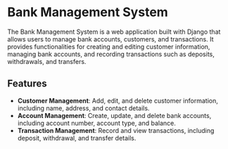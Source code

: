 # Bank Management System

The Bank Management System is a web application built with Django that allows users to manage bank accounts, customers, and transactions. It provides functionalities for creating and editing customer information, managing bank accounts, and recording transactions such as deposits, withdrawals, and transfers.

## Features

- **Customer Management**: Add, edit, and delete customer information, including name, address, and contact details.
- **Account Management**: Create, update, and delete bank accounts, including account number, account type, and balance.
- **Transaction Management**: Record and view transactions, including deposit, withdrawal, and transfer details.

